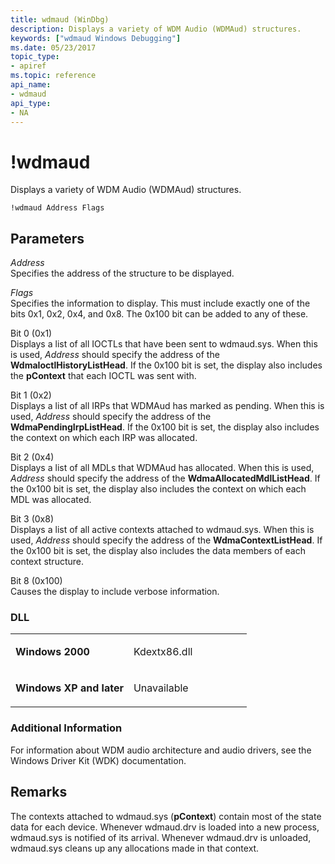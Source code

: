 ```yaml
---
title: wdmaud (WinDbg)
description: Displays a variety of WDM Audio (WDMAud) structures.
keywords: ["wdmaud Windows Debugging"]
ms.date: 05/23/2017
topic_type:
- apiref
ms.topic: reference
api_name:
- wdmaud
api_type:
- NA
---
```


# !wdmaud


Displays a variety of WDM Audio (WDMAud) structures.

```dbgcmd
!wdmaud Address Flags
```

## <span id="ddk__wdmaud_dbg"></span><span id="DDK__WDMAUD_DBG"></span>Parameters


<span id="_______Address______"></span><span id="_______address______"></span><span id="_______ADDRESS______"></span> *Address*   
Specifies the address of the structure to be displayed.

<span id="_______Flags______"></span><span id="_______flags______"></span><span id="_______FLAGS______"></span> *Flags*   
Specifies the information to display. This must include exactly one of the bits 0x1, 0x2, 0x4, and 0x8. The 0x100 bit can be added to any of these.

<span id="Bit_0__0x1_"></span><span id="bit_0__0x1_"></span><span id="BIT_0__0X1_"></span>Bit 0 (0x1)  
Displays a list of all IOCTLs that have been sent to wdmaud.sys. When this is used, *Address* should specify the address of the **WdmaIoctlHistoryListHead**. If the 0x100 bit is set, the display also includes the **pContext** that each IOCTL was sent with.

<span id="Bit_1__0x2_"></span><span id="bit_1__0x2_"></span><span id="BIT_1__0X2_"></span>Bit 1 (0x2)  
Displays a list of all IRPs that WDMAud has marked as pending. When this is used, *Address* should specify the address of the **WdmaPendingIrpListHead**. If the 0x100 bit is set, the display also includes the context on which each IRP was allocated.

<span id="Bit_2__0x4_"></span><span id="bit_2__0x4_"></span><span id="BIT_2__0X4_"></span>Bit 2 (0x4)  
Displays a list of all MDLs that WDMAud has allocated. When this is used, *Address* should specify the address of the **WdmaAllocatedMdlListHead**. If the 0x100 bit is set, the display also includes the context on which each MDL was allocated.

<span id="Bit_3__0x8_"></span><span id="bit_3__0x8_"></span><span id="BIT_3__0X8_"></span>Bit 3 (0x8)  
Displays a list of all active contexts attached to wdmaud.sys. When this is used, *Address* should specify the address of the **WdmaContextListHead**. If the 0x100 bit is set, the display also includes the data members of each context structure.

<span id="Bit_8__0x100_"></span><span id="bit_8__0x100_"></span><span id="BIT_8__0X100_"></span>Bit 8 (0x100)  
Causes the display to include verbose information.

### <span id="DLL"></span><span id="dll"></span>DLL

<table>
<colgroup>
<col width="50%" />
<col width="50%" />
</colgroup>
<tbody>
<tr class="odd">
<td align="left"><p><strong>Windows 2000</strong></p></td>
<td align="left"><p>Kdextx86.dll</p></td>
</tr>
<tr class="even">
<td align="left"><p><strong>Windows XP and later</strong></p></td>
<td align="left"><p>Unavailable</p></td>
</tr>
</tbody>
</table>

 

### <span id="Additional_Information"></span><span id="additional_information"></span><span id="ADDITIONAL_INFORMATION"></span>Additional Information

For information about WDM audio architecture and audio drivers, see the Windows Driver Kit (WDK) documentation.

## Remarks

The contexts attached to wdmaud.sys (**pContext**) contain most of the state data for each device. Whenever wdmaud.drv is loaded into a new process, wdmaud.sys is notified of its arrival. Whenever wdmaud.drv is unloaded, wdmaud.sys cleans up any allocations made in that context.

 

 





